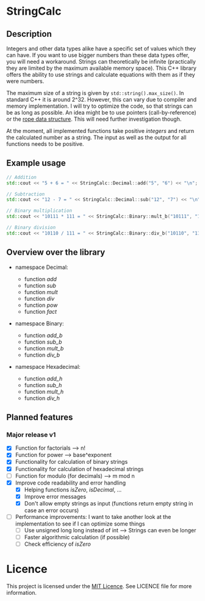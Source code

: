# StringCalc

## Description

Integers and other data types alike have a specific set of values which they can have. If you want to use bigger numbers than these data types offer, you will need a workaround. Strings can theoretically be infinite (practically they are limited by the maximum available memory space). This C++ library offers the ability to use strings and calculate equations with them as if they were numbers.

The maximum size of a string is given by `std::string().max_size()`. In standard C++ it is around 2^32. However, this can vary due to compiler and memory implementation. I will try to optimize the code, so that strings can be as long as possible. An idea might be to use pointers (call-by-reference) or the [rope data structure](https://en.wikipedia.org/wiki/Rope_(data_structure)). This will need further investigation though.

At the moment, all implemented functions take positive _integers_ and return the calculated number as a string. The input as well as the output for all functions needs to be positive.

## Example usage

```cpp
// Addition
std::cout << "5 + 6 = " << StringCalc::Decimal::add("5", "6") << "\n";

// Subtraction
std::cout << "12 - 7 = " << StringCalc::Decimal::sub("12", "7") << "\n";

// Binary multiplication
std::cout << "10111 * 111 = " << StringCalc::Binary::mult_b("10111", "111") << "\n";

// Binary division
std::cout << "10110 / 111 = " << StringCalc::Binary::div_b("10110", "111") << "\n";
```

## Overview over the library

- namespace Decimal:
    - function _add_
    - function _sub_
    - function _mult_
    - function _div_
    - function _pow_
    - function _fact_

- namespace Binary:
    - function _add\_b_
    - function _sub\_b_
    - function _mult\_b_
    - function _div\_b_

- namespace Hexadecimal:
    - function _add\_h_
    - function _sub\_h_
    - function _mult\_h_
    - function _div\_h_

## Planned features

### Major release v1

- [x] Function for factorials --> n!
- [x] Function for power --> base^exponent
- [x] Functionality for calculation of binary strings
- [x] Functionality for calculation of hexadecimal strings
- [ ] Function for modulo (for decimals) --> m mod n
- [x] Improve code readability and error handling
    - [x] Helping functions _isZero_, _isDecimal_, ...
    - [x] Improve error messages
    - [x] Don't allow empty strings as input (functions return empty string in case an error occurs)
- [ ] Performance improvements: I want to take another look at the implementation to see if I can optimize some things
    - [ ] Use unsigned long long instead of int --> Strings can even be longer
    - [ ] Faster algorithmic calculation (if possible)
    - [ ] Check efficiency of _isZero_

# Licence

This project is licensed under the [MIT Licence](https://mit-license.org/). See LICENCE file for more information.
